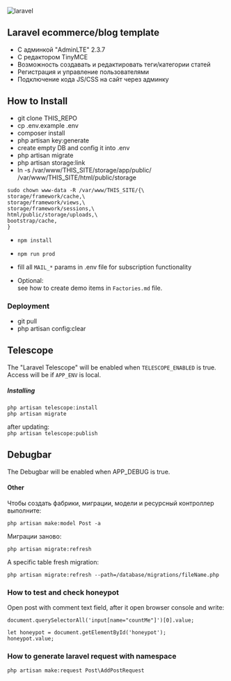 <p><img alt="laravel" src="https://laravel.com/assets/img/components/logo-laravel.svg"></p>


## Laravel ecommerce/blog template

- С админкой "AdminLTE" 2.3.7
- С редактором TinyMCE
- Возможность создавать и редактировать теги/категории статей
- Регистрация и управление пользователями
- Подключение кода JS/CSS на сайт через админку

## How to Install

- git clone THIS_REPO
- cp .env.example .env
- composer install
- php artisan key:generate
- create empty DB and config it into .env
- php artisan migrate
- php artisan storage:link
- ln -s /var/www/THIS_SITE/storage/app/public/ /var/www/THIS_SITE/html/public/storage
```
sudo chown www-data -R /var/www/THIS_SITE/{\
storage/framework/cache,\
storage/framework/views,\
storage/framework/sessions,\
html/public/storage/uploads,\
bootstrap/cache,
}
```
- `npm install`
- `npm run prod`
- fill all `MAIL_*` params in .env file for subscription functionality

- Optional:  
    see how to create demo items in `Factories.md` file.

### Deployment
- git pull
- php artisan config:clear

## Telescope
The "Laravel Telescope" will be enabled when `TELESCOPE_ENABLED` is true.  
Access will be if `APP_ENV` is local.
##### Installing
``` 
php artisan telescope:install
php artisan migrate 
``` 
after updating:  
`
php artisan telescope:publish
`

## Debugbar
The Debugbar will be enabled when APP_DEBUG is true.

#### Other
Чтобы создать фабрики, миграции, модели и ресурсный контроллер выполните:
```
php artisan make:model Post -a
```

Миграции заново:
```
php artisan migrate:refresh
```
A specific table fresh migration:
```
php artisan migrate:refresh --path=/database/migrations/fileName.php
```

### How to test and check honeypot

Open post with comment text field, after it open browser console and write:

```
document.querySelectorAll('input[name="countMe"]')[0].value;

let honeypot = document.getElementById('honeypot');
honeypot.value;
```

### How to generate laravel request with namespace

```
php artisan make:request Post\AddPostRequest
```
